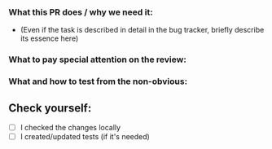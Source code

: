 ### What this PR does / why we need it:
- (Even if the task is described in detail in the bug tracker, briefly describe its essence here)

### What to pay special attention on the review:


### What and how to test from the non-obvious:


## Check yourself:

- [ ]  I checked the changes locally
- [ ]  I created/updated tests (if it's needed)
